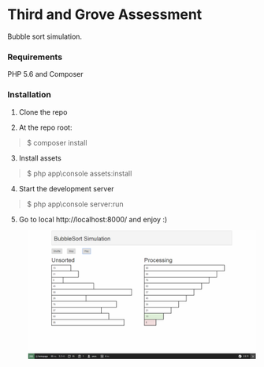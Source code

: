 Third and Grove Assessment
==========

Bubble sort simulation.

### Requirements

PHP 5.6 and Composer

### Installation

1. Clone the repo

2. At the repo root:
> $ composer install

3. Install assets
> $ php app\console assets:install


4. Start the development server
> $ php app\console server:run

5. Go to local http://localhost:8000/ and enjoy :)

<img align="right" height="260" src="Screenshot.png">

